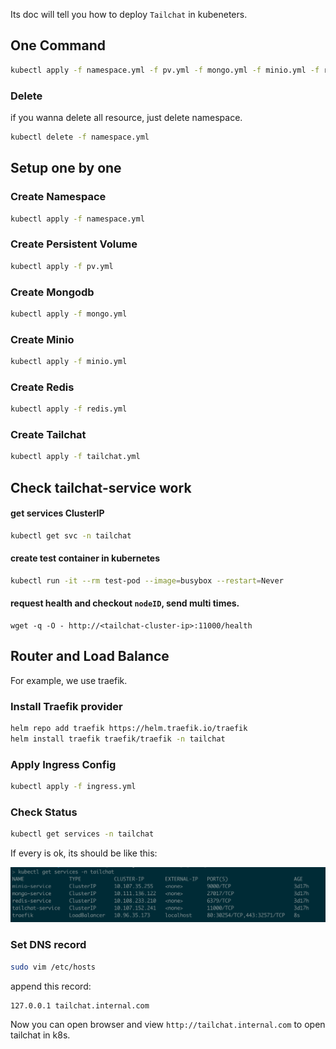 Its doc will tell you how to deploy `Tailchat` in kubeneters.

## One Command 

```bash
kubectl apply -f namespace.yml -f pv.yml -f mongo.yml -f minio.yml -f redis.yml -f tailchat.yml
```

### Delete

if you wanna delete all resource, just delete namespace.

```bash
kubectl delete -f namespace.yml
```

## Setup one by one

### Create Namespace

```bash
kubectl apply -f namespace.yml
```

### Create Persistent Volume

```bash
kubectl apply -f pv.yml
```

### Create Mongodb

```bash
kubectl apply -f mongo.yml
```

### Create Minio

```bash
kubectl apply -f minio.yml
```

### Create Redis

```bash
kubectl apply -f redis.yml
```

### Create Tailchat

```bash
kubectl apply -f tailchat.yml
```

## Check tailchat-service work

#### get services ClusterIP
```bash
kubectl get svc -n tailchat
```

#### create test container in kubernetes

```bash
kubectl run -it --rm test-pod --image=busybox --restart=Never
```

#### request health and checkout `nodeID`, send multi times.
```
wget -q -O - http://<tailchat-cluster-ip>:11000/health
```

## Router and Load Balance

For example, we use traefik.

### Install Traefik provider

```bash
helm repo add traefik https://helm.traefik.io/traefik
helm install traefik traefik/traefik -n tailchat
```

### Apply Ingress Config

```bash
kubectl apply -f ingress.yml
```

### Check Status

```bash
kubectl get services -n tailchat
```

If every is ok, its should be like this:

![](./images/traefik-svc.png)

### Set DNS record

```bash
sudo vim /etc/hosts
```

append this record:

```
127.0.0.1 tailchat.internal.com
```

Now you can open browser and view `http://tailchat.internal.com` to open tailchat in k8s.
